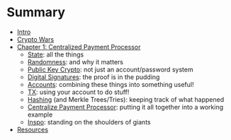 # Summary

- [Intro](./intro.md)
- [Crypto Wars](./crypto_wars.md)
- [Chapter 1: Centralized Payment Processor](/ch1/intro.md)
  - [State](/ch1/state.md): all the things
  - [Randomness](/ch1/randomness.md): and why it matters
  - [Public Key Crypto](/ch1/public_key_crypto.md): not just an account/password system
  - [Digital Signatures](/ch1/digital_signatures.md): the proof is in the pudding
  - [Accounts](/ch1/accounts.md): combining these things into something useful!
  - [TX](/ch1/tx.md): using your account to do stuff!
  - [Hashing](/ch1/hashing.md) (and Merkle Trees/Tries): keeping track of what happened
  - [Centralize Payment Processor](/ch1/centralized_payment_processor.md): putting it all together into a working example
  - [Inspo](/ch1/inspo.md): standing on the shoulders of giants
- [Resources](./resources.md)
